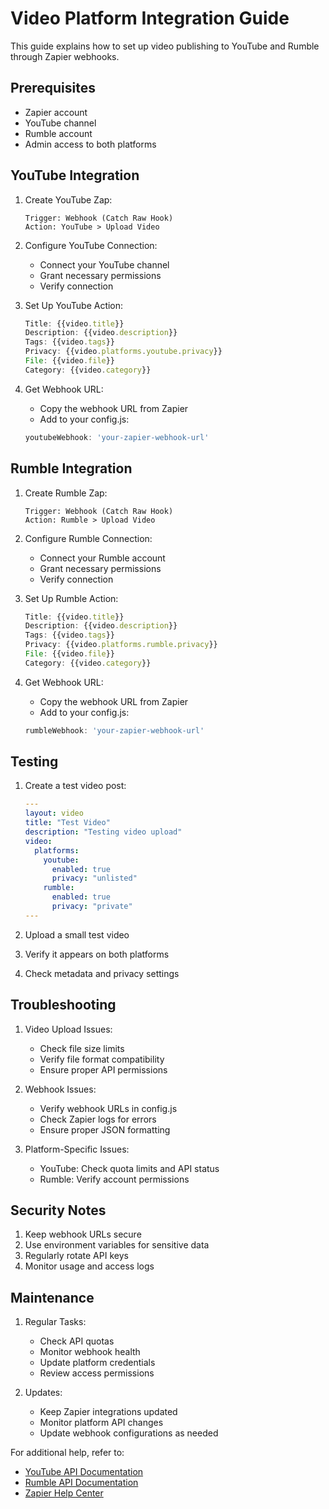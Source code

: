 # Video Platform Integration Guide

This guide explains how to set up video publishing to YouTube and Rumble through Zapier webhooks.

## Prerequisites
- Zapier account
- YouTube channel
- Rumble account
- Admin access to both platforms

## YouTube Integration

1. Create YouTube Zap:
   ```
   Trigger: Webhook (Catch Raw Hook)
   Action: YouTube > Upload Video
   ```

2. Configure YouTube Connection:
   - Connect your YouTube channel
   - Grant necessary permissions
   - Verify connection

3. Set Up YouTube Action:
   ```javascript
   Title: {{video.title}}
   Description: {{video.description}}
   Tags: {{video.tags}}
   Privacy: {{video.platforms.youtube.privacy}}
   File: {{video.file}}
   Category: {{video.category}}
   ```

4. Get Webhook URL:
   - Copy the webhook URL from Zapier
   - Add to your config.js:
   ```javascript
   youtubeWebhook: 'your-zapier-webhook-url'
   ```

## Rumble Integration

1. Create Rumble Zap:
   ```
   Trigger: Webhook (Catch Raw Hook)
   Action: Rumble > Upload Video
   ```

2. Configure Rumble Connection:
   - Connect your Rumble account
   - Grant necessary permissions
   - Verify connection

3. Set Up Rumble Action:
   ```javascript
   Title: {{video.title}}
   Description: {{video.description}}
   Tags: {{video.tags}}
   Privacy: {{video.platforms.rumble.privacy}}
   File: {{video.file}}
   Category: {{video.category}}
   ```

4. Get Webhook URL:
   - Copy the webhook URL from Zapier
   - Add to your config.js:
   ```javascript
   rumbleWebhook: 'your-zapier-webhook-url'
   ```

## Testing

1. Create a test video post:
   ```yaml
   ---
   layout: video
   title: "Test Video"
   description: "Testing video upload"
   video:
     platforms:
       youtube:
         enabled: true
         privacy: "unlisted"
       rumble:
         enabled: true
         privacy: "private"
   ---
   ```

2. Upload a small test video
3. Verify it appears on both platforms
4. Check metadata and privacy settings

## Troubleshooting

1. Video Upload Issues:
   - Check file size limits
   - Verify file format compatibility
   - Ensure proper API permissions

2. Webhook Issues:
   - Verify webhook URLs in config.js
   - Check Zapier logs for errors
   - Ensure proper JSON formatting

3. Platform-Specific Issues:
   - YouTube: Check quota limits and API status
   - Rumble: Verify account permissions

## Security Notes

1. Keep webhook URLs secure
2. Use environment variables for sensitive data
3. Regularly rotate API keys
4. Monitor usage and access logs

## Maintenance

1. Regular Tasks:
   - Check API quotas
   - Monitor webhook health
   - Update platform credentials
   - Review access permissions

2. Updates:
   - Keep Zapier integrations updated
   - Monitor platform API changes
   - Update webhook configurations as needed

For additional help, refer to:
- [YouTube API Documentation](https://developers.google.com/youtube/v3)
- [Rumble API Documentation](https://rumble.com/developers)
- [Zapier Help Center](https://zapier.com/help)
